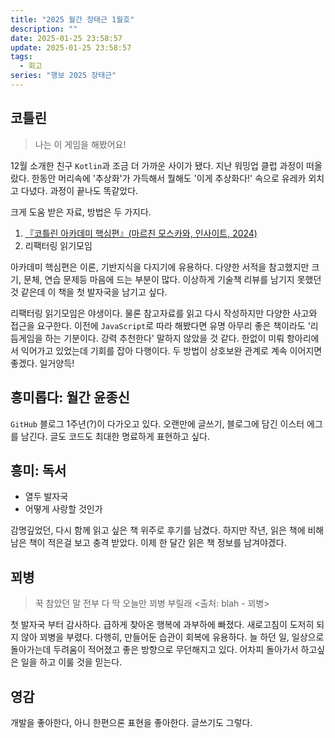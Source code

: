 ```yaml
---
title: "2025 월간 장태근 1월호"
description: ""
date: 2025-01-25 23:58:57
update: 2025-01-25 23:58:57
tags:
  - 회고
series: "행보 2025 장태근" 
---
```


## 코틀린

> 나는 이 게임을 해봤어요!

12월 소개한 친구 `Kotlin`과 조금 더 가까운 사이가 됐다. 지난 워밍업 클럽 과정이 떠올랐다. 한동안 머리속에 '추상화'가 가득해서 뭘해도 '이게 추상화다!' 속으로 유레카 외치고 다녔다. 과정이 끝나도
똑같았다.

크게 도움 받은 자료, 방법은 두 가지다.

1. [『코틀린 아카데미 핵심편』(마르친 모스카와, 인사이트, 2024)](https://product.kyobobook.co.kr/detail/S000213720494)
2. 리팩터링 읽기모임

아카데미 핵심편은 이론, 기반지식을 다지기에 유용하다. 다양한 서적을 참고했지만 크기, 문체, 연습 문제등 마음에 드는 부분이 많다. 이상하게 기술책 리뷰를 남기지 못했던 것 같은데 이 책을 첫 발자국을 남기고
싶다.

리팩터링 읽기모임은 야생이다. 물론 참고자료를 읽고 다시 작성하지만 다양한 사고와 접근을 요구한다. 이전에 `JavaScript`로 따라 해봤다면 유명 아무리 좋은 책이라도 '리듬게임을 하는 기분이다. 강력
추천한다' 말하지 않았을 것 같다. 한없이 미뤄 항아리에서 익어가고 있었는데 기회를 잡아 다행이다. 두 방법이 상호보완 관계로 계속 이어지면 좋겠다. 일거양득!

## 흥미롭다: 월간 윤종신

`GitHub` 블로그 1주년(?)이 다가오고 있다. 오랜만에 글쓰기, 블로그에 담긴 이스터 에그를 남긴다.
글도 코드도 최대한 명료하게 표현하고 싶다.

## 흥미: 독서

- 열두 발자국
- 어떻게 사랑할 것인가

감명깊었던, 다시 함께 읽고 싶은 책 위주로 후기를 남겼다. 하지만 작년, 읽은 책에 비해 남은 책이 적은걸 보고 충격 받았다. 이제 한 달간 읽은 책 정보를 남겨야겠다.

## 꾀병

> 꾹 참았던 말 전부 다
> 딱 오늘만
> 꾀병 부릴래
> <출처: blah - 꾀병>

첫 발자국 부터 감사하다. 급하게 찾아온 행복에 과부하에 빠졌다. 새로고침이 도저히 되지 않아 꾀병을 부렸다. 다행히, 만들어둔 습관이 회복에 유용하다. 늘 하던 일, 일상으로 돌아가는데 두려움이 적어졌고 좋은
방향으로 무던해지고 있다. 어차피 돌아가서 하고싶은 일을 하고 이룰 것을 믿는다.

## 영감

개발을 좋아한다, 아니 한편으론 표현을 좋아한다. 글쓰기도 그렇다.
